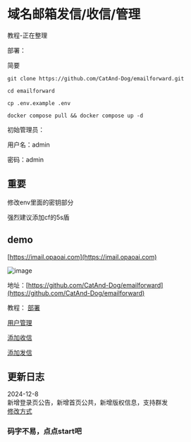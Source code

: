 
# 域名邮箱发信/收信/管理

教程-正在整理

部署：

简要

```
git clone https://github.com/CatAnd-Dog/emailforward.git

cd emailforward

cp .env.example .env

docker compose pull && docker compose up -d
```
初始管理员：

用户名：admin

密码：admin


## 重要
修改env里面的密钥部分

强烈建议添加cf的5s盾


##  demo
[https://imail.opaoai.com](https://imail.opaoai.com)

![image](https://img.opaoai.com/i/2024/12/07/67542f06b3792.webp)

地址：[https://github.com/CatAnd-Dog/emailforward](https://github.com/CatAnd-Dog/emailforward)

教程：
[部署](https://oneperfect.cn/1335/)

[用户管理](https://oneperfect.cn/1351/)

[添加收信](https://oneperfect.cn/1337/)

[添加发信](https://oneperfect.cn/1369/)


## 更新日志
2024-12-8  
新增登录页公告，新增首页公共，新增版权信息，支持群发  
[修改方式](https://oneperfect.cn/1365/)


### 码字不易，点点start吧

